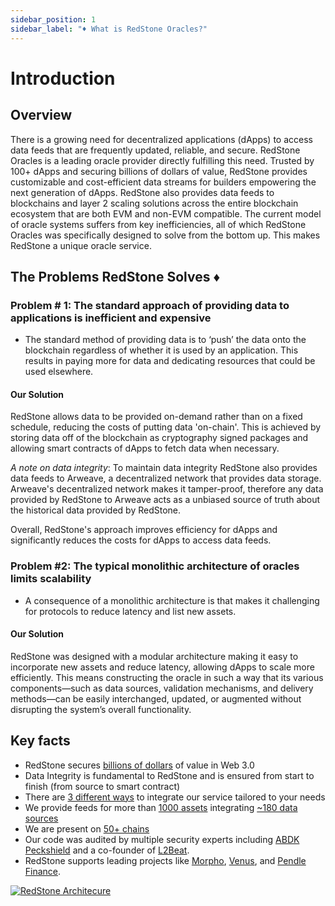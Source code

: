 ```yaml
---
sidebar_position: 1
sidebar_label: "♦️ What is RedStone Oracles?"
---
```


# Introduction

## Overview

There is a growing need for decentralized applications (dApps) to access data feeds that are frequently updated, reliable, and secure. RedStone Oracles is a leading oracle provider directly fulfilling this need. Trusted by 100+ dApps and securing billions of dollars of value, RedStone provides customizable and cost-efficient data streams for builders empowering the next generation of dApps. RedStone also provides data feeds to blockchains and layer 2 scaling solutions across the entire blockchain ecosystem that are both EVM and non-EVM compatible. The current model of oracle systems suffers from key inefficiencies, all of which RedStone Oracles was specifically designed to solve from the bottom up. This makes RedStone a unique oracle service.

## The Problems RedStone Solves ♦️

### Problem # 1: The standard approach of providing data to applications is inefficient and expensive

- The standard method of providing data is to ‘push’ the data onto the blockchain regardless of whether it is used by an application. This results in paying more for data and dedicating resources that could be used elsewhere.

#### Our Solution

RedStone allows data to be provided on-demand rather than on a fixed schedule, reducing the costs of putting data 'on-chain'. This is achieved by storing data off of the blockchain as cryptography signed packages and allowing smart contracts of dApps to fetch data when necessary.

_A note on data integrity_: To maintain data integrity RedStone also provides data feeds to Arweave, a decentralized network that provides data storage. Arweave's decentralized network makes it tamper-proof, therefore any data provided by RedStone to Arweave acts as a unbiased source of truth about the historical data provided by RedStone.

Overall, RedStone's approach improves efficiency for dApps and significantly reduces the costs for dApps to access data feeds.

### Problem #2: The typical monolithic architecture of oracles limits scalability

- A consequence of a monolithic architecture is that makes it challenging for protocols to reduce latency and list new assets.

#### Our Solution

RedStone was designed with a modular architecture making it easy to incorporate new assets and reduce latency, allowing dApps to scale more efficiently. This means constructing the oracle in such a way that its various components—such as data sources, validation mechanisms, and delivery methods—can be easily interchanged, updated, or augmented without disrupting the system’s overall functionality.

## Key facts

- RedStone secures [billions of dollars](https://defillama.com/oracles/RedStone?borrowed=true&doublecounted=true) of value in Web 3.0
- Data Integrity is fundamental to RedStone and is ensured from start to finish (from source to smart contract)
- There are [3 different ways](./get-started/selecting-redstone-model) to integrate our service tailored to your needs
- We provide feeds for more than [1000 assets](https://app.redstone.finance/#/app/tokens) integrating [~180 data sources](https://app.redstone.finance/#/app/sources)
- We are present on [50+ chains](https://showroom.redstone.finance/)
- Our code was audited by multiple security experts including [ABDK](https://abdk.consulting/) [Peckshield](https://peckshield.com/) and a co-founder of [L2Beat](https://pl.linkedin.com/company/l2beat#:~:text=Join%20Piotr%20Szlachciak%20Cofounder%20%26%20CEO,insights%20shaping%20the%20%23DeFi%20landscape!).
- RedStone supports leading projects like [Morpho](https://morpho.org/), [Venus](https://venus.io/), and [Pendle Finance](https://www.pendle.finance/).

<a href="https://raw.githubusercontent.com/redstone-finance/redstone-docs/main/static/img/redstone-architecture-simple.png">
  <img alt="RedStone Architecure" src="/img/redstone-architecture-simple.png" target="_blank"/>
</a>
